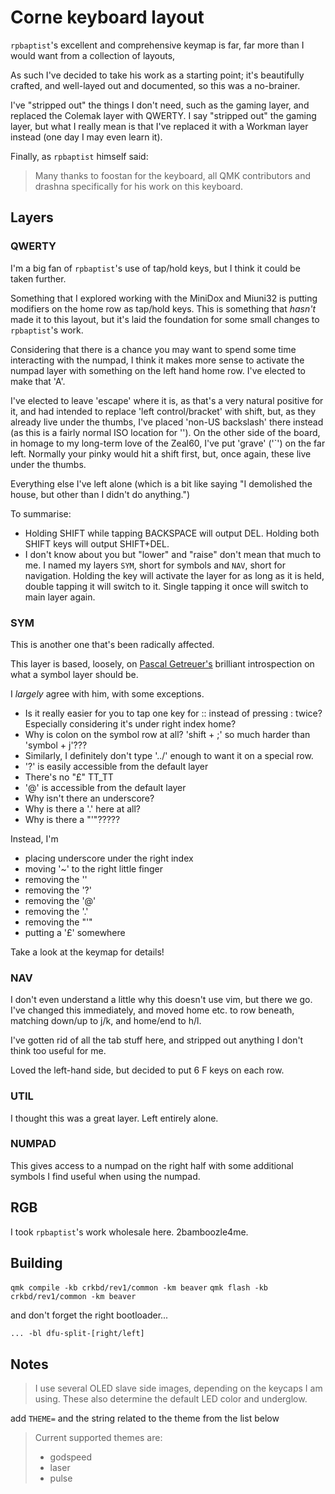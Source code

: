 # Corne keyboard layout

`rpbaptist`'s excellent and comprehensive keymap is far,
far more than I would want from a collection of layouts,

As such I've decided to take his work as a starting point;
it's beautifully crafted, and well-layed out and documented,
so this was a no-brainer.

I've "stripped out" the things I don't need,
such as the gaming layer,
and replaced the Colemak layer with QWERTY.
I say "stripped out" the gaming layer, but what I really mean is
that I've replaced it with a Workman layer instead
(one day I may even learn it).

Finally, as `rpbaptist` himself said:

> Many thanks to foostan for the keyboard, all QMK contributors and drashna specifically for his work on this keyboard.

## Layers

### QWERTY

I'm a big fan of `rpbaptist`'s use of tap/hold keys, but I think it could be taken further.

Something that I explored working with the MiniDox and Miuni32 is putting modifiers
on the home row as tap/hold keys. This is something that *hasn't* made it to this layout,
but it's laid the foundation for some small changes to `rpbaptist`'s work.

Considering that there is a chance you may want to spend some time interacting with the numpad,
I think it makes more sense to activate the numpad layer with something on the left hand home row.
I've elected to make that 'A'.

I've elected to leave 'escape' where it is, as that's a very natural positive for it,
and had intended to replace 'left control/bracket' with shift, but, as they already
live under the thumbs, I've placed 'non-US backslash' there instead
(as this is a fairly normal ISO location for '\').
On the other side of the board, in homage to my long-term love of the Zeal60,
I've put 'grave' ('`') on the far left. Normally your pinky would hit a shift first,
but, once again, these live under the thumbs.

Everything else I've left alone (which is a bit like saying "I demolished the house, but other than I didn't do anything.")

To summarise:

- Holding SHIFT while tapping BACKSPACE will output DEL. Holding both SHIFT keys will output SHIFT+DEL.
- I don't know about you but "lower" and "raise" don't mean that much to me. 
  I named my layers `SYM`, short for symbols and `NAV`, short for navigation.
  Holding the key will activate the layer for as long as it is held, double tapping it will switch to it.
  Single tapping it once will switch to main layer again.

### SYM

This is another one that's been radically affected.

This layer is based, loosely, on [Pascal Getreuer's](https://getreuer.info/posts/keyboards/symbol-layer/index.html)
brilliant introspection on what a symbol layer should be.

I *largely* agree with him, with some exceptions.

- Is it really easier for you to tap one key for :: instead of pressing : twice?
  Especially considering it's under right index home?
- Why is colon on the symbol row at all? 'shift + ;' so much harder than 'symbol + j'???
- Similarly, I definitely don't type '../' enough to want it on a special row.
- '?' is easily accessible from the default layer
- There's no "£" TT_TT
- '@' is accessible from the default layer
- Why isn't there an underscore?
- Why is there a '.' here at all?
- Why is there a "'"?????

Instead, I'm 

- placing underscore under the right index
- moving '~' to the right little finger
- removing the '\'
- removing the '?'
- removing the '@'
- removing the '.'
- removing the "'"
- putting a '£' somewhere

Take a look at the keymap for details!

### NAV

I don't even understand a little why this doesn't use vim, but there we go.
I've changed this immediately, and moved home etc. to row beneath,
matching down/up to j/k, and home/end to h/l.

I've gotten rid of all the tab stuff here, and stripped out anything I don't think too useful for me.

Loved the left-hand side, but decided to put 6 F keys on each row.

### UTIL

I thought this was a great layer. Left entirely alone.

### NUMPAD

This gives access to a numpad on the right half with some additional symbols I find useful when using the numpad.

## RGB

I took `rpbaptist`'s work wholesale here. 2bamboozle4me.

## Building

`qmk compile -kb crkbd/rev1/common -km beaver`
`qmk flash -kb crkbd/rev1/common -km beaver`

and don't forget the right bootloader...

`... -bl dfu-split-[right/left]`

## Notes

> I use several OLED slave side images, depending on the keycaps I am using. These also determine the default LED color and underglow.
 
add `THEME=` and the string related to the theme from the list below
 
> Current supported themes are:
> 
> - godspeed
> - laser
> - pulse
